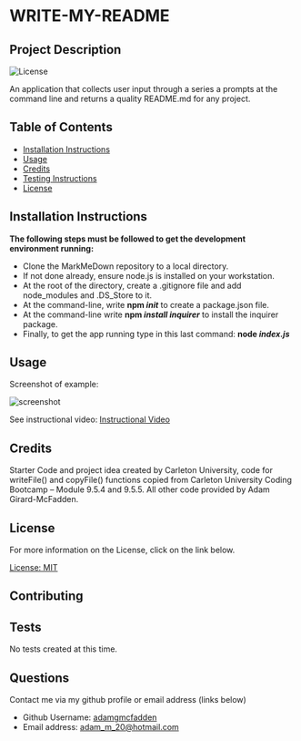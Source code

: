 
  # WRITE-MY-README

  ## Project Description
  ![License](https://img.shields.io/badge/License-MIT-blue.svg "License Badge")

  An application that collects user input through a series a prompts at the command line and returns a quality README.md for any project.

  ## Table of Contents

  * [Installation Instructions](#installation)
  * [Usage](#usage)
  * [Credits](#credits)
  * [Testing Instructions](#testing)
  * [License](#license)

  ## Installation Instructions
  
  **The following steps must be followed to get the development environment running:**
  - Clone the MarkMeDown repository to a local directory. 
  - If not done already, ensure node.js is installed on your workstation.
  - At the root of the directory, create a .gitignore file and add node_modules and .DS_Store to it. 
  - At the command-line, write **npm _init_** to create a package.json file. 
  - At the command-line write **npm _install inquirer_** to install the inquirer package. 
  - Finally, to get the app running type in this last command: **node _index.js_**

  ## Usage
  Screenshot of example: 
  
  ![screenshot](https://user-images.githubusercontent.com/83710803/126715952-88fa41bb-d544-44ab-a78f-89779fd57f97.png)

  See instructional video: [Instructional Video](https://drive.google.com/file/d/1pbWwhIeUigwKnMlPiYBt0p23xkZ6tE76/view) 

  ## Credits

  Starter Code and project idea created by Carleton University, code for writeFile() and copyFile() functions copied from Carleton University Coding Bootcamp – Module 9.5.4 and 9.5.5. All other code provided by Adam Girard-McFadden. 

   ## License

  For more information on the License, click on the link below. 

   [License: MIT](https://choosealicense.com/licenses/mit/)

  ## Contributing

  

  ## Tests

  No tests created at this time.

  ## Questions

  Contact me via my github profile or email address (links below)

  - Github Username: [adamgmcfadden](https://github.com/adamgmcfadden)
  - Email address: adam_m_20@hotmail.com


